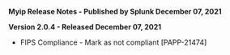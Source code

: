 **Myip Release Notes - Published by Splunk December 07, 2021**


**Version 2.0.4 - Released December 07, 2021**

* FIPS Compliance - Mark as not compliant [PAPP-21474]